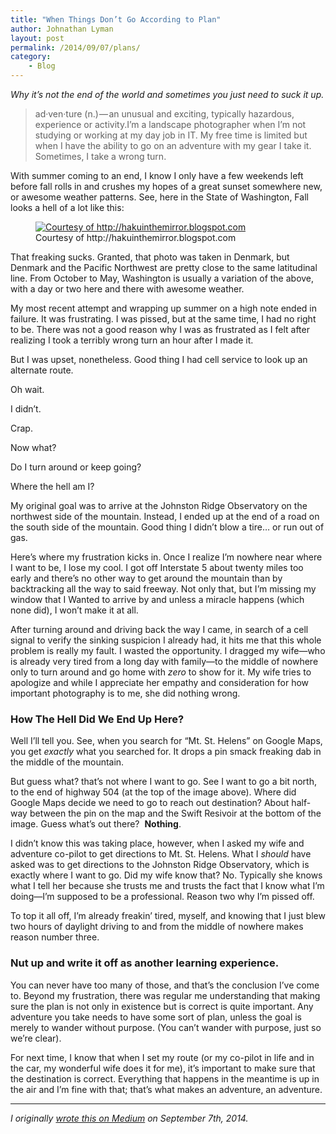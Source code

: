 ```yaml
---
title: "When Things Don’t Go According to Plan"
author: Johnathan Lyman
layout: post
permalink: /2014/09/07/plans/
category:
    - Blog
---
```


_Why it’s not the end of the world and sometimes you just need to suck it up._

> ad·ven·ture (n.) — an unusual and exciting, typically hazardous, experience or activity.I’m a landscape photographer when I’m not studying or working at my day job in IT. My free time is limited but when I have the ability to go on an adventure with my gear I take it. Sometimes, I take a wrong turn.

With summer coming to an end, I know I only have a few weekends left before fall rolls in and crushes my hopes of a great sunset somewhere new, or awesome weather patterns. See, here in the State of Washington, Fall looks a hell of a lot like this:

<figure id="attachment_128" style="width: 1024px;" class="wp-caption aligncenter"><a href="https://i1.wp.com/johnathanlyman.com/wp-content/uploads/2015/01/2009-09-27-16.31.04.jpg"><img class="wp-image-128 size-large" src="https://i1.wp.com/johnathanlyman.com/wp-content/uploads/2015/01/2009-09-27-16.31.04-1024x768.jpg?resize=882%2C662" alt="Courtesy of http://hakuinthemirror.blogspot.com" data-recalc-dims="1"></a><figcaption class="wp-caption-text">Courtesy of http://hakuinthemirror.blogspot.com</figcaption></figure>That freaking sucks. Granted, that photo was taken in Denmark, but Denmark and the Pacific Northwest are pretty close to the same latitudinal line. From October to May, Washington is usually a variation of the above, with a day or two here and there with awesome weather.

My most recent attempt and wrapping up summer on a high note ended in failure. It was frustrating. I was pissed, but at the same time, I had no right to be. There was not a good reason why I was as frustrated as I felt after realizing I took a terribly wrong turn an hour after I made it.

But I was upset, nonetheless. Good thing I had cell service to look up an alternate route.

Oh wait.

I didn’t.

Crap.

Now what?

Do I turn around or keep going?

Where the hell am I?

My original goal was to arrive at the Johnston Ridge Observatory on the northwest side of the mountain. Instead, I ended up at the end of a road on the south side of the mountain. Good thing I didn’t blow a tire… or run out of gas.

Here’s where my frustration kicks in. Once I realize I’m nowhere near where I want to be, I lose my cool. I got off Interstate 5 about twenty miles too early and there’s no other way to get around the mountain than by backtracking all the way to said freeway. Not only that, but I’m missing my window that I Wanted to arrive by and unless a miracle happens (which none did), I won’t make it at all.

After turning around and driving back the way I came, in search of a cell signal to verify the sinking suspicion I already had, it hits me that this whole problem is really my fault. I wasted the opportunity. I dragged my wife—who is already very tired from a long day with family—to the middle of nowhere only to turn around and go home with&nbsp;_zero_&nbsp;to show for it. My wife tries to apologize and while I appreciate her empathy and consideration for how important photography is to me, she did nothing wrong.

### How The Hell Did We End Up Here?
Well I’ll tell you. See, when you search for “Mt. St. Helens” on Google Maps, you get&nbsp;_exactly_&nbsp;what you searched for. It drops a pin smack freaking dab in the middle of the mountain.

But guess what? that’s not where I want to go. See I want to go a bit north, to the end of highway 504 (at the top of the image above). Where did Google Maps decide we need to go to reach out destination? About half-way between the pin on the map and the Swift Resivoir at the bottom of the image. Guess what’s out there?&nbsp; **Nothing**.

I didn’t know this was taking place, however, when I asked my wife and adventure co-pilot to get directions to Mt. St. Helens. What I&nbsp;_should_&nbsp;have asked was to get directions to the Johnston Ridge Observatory, which is exactly where I want to go. Did my wife know that? No. Typically she knows what I tell her because she trusts me and trusts the fact that I know what I’m doing—I’m supposed to be a professional. Reason two why I’m pissed off.

To top it all off, I’m already freakin’ tired, myself, and knowing that I just blew two hours of daylight driving to and from the middle of nowhere makes reason number three.

### Nut up and write it off as another learning experience.
You can never have too many of those, and that’s the conclusion I’ve come to. Beyond my frustration, there was regular me understanding that making sure the plan is not only in existence but is correct is quite important. Any adventure you take needs to have some sort of plan, unless the goal is merely to wander without purpose. (You can’t wander with purpose, just so we’re clear).

For next time, I know that when I set my route (or my co-pilot in life and in the car, my wonderful wife does it for me), it’s important to make sure that the destination is correct. Everything that happens in the meantime is up in the air and I’m fine with that; that’s what makes an adventure, an adventure.

* * *
_I originally [wrote this on Medium](https://medium.com/@jlyman/when-things-dont-go-according-to-plan-57770b94c847) on September 7th, 2014._

